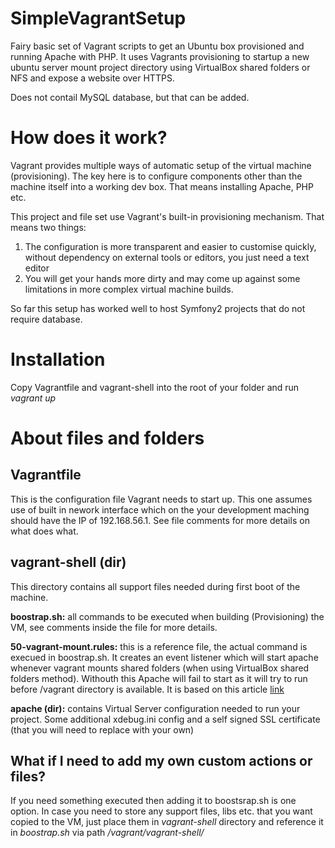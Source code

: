 SimpleVagrantSetup
==================

Fairy basic set of Vagrant scripts to get an Ubuntu box provisioned and running Apache with PHP. It uses Vagrants provisioning to startup a new ubuntu server mount project directory using VirtualBox shared folders or NFS and expose a website over HTTPS.

Does not contail MySQL database, but that can be added.

# How does it work?

Vagrant provides multiple ways of automatic setup of the virtual machine (provisioning). The key here is to configure components other than the machine itself into a working dev box. That means installing Apache, PHP etc.

This project and file set use Vagrant's built-in provisioning mechanism. That means two things: 

1. The configuration is more transparent and easier to customise quickly, without dependency on external tools or editors, you just need a text editor
2. You will get your hands more dirty and may come up against some limitations in more complex virtual machine builds. 

So far this setup has worked well to host Symfony2 projects that do not require database.

# Installation

Copy Vagrantfile and vagrant-shell into the root of your folder and run *vagrant up*

# About files and folders

## Vagrantfile

This is the configuration file Vagrant needs to start up. This one assumes use of built in nework interface which on the your development maching should have the IP of 192.168.56.1. See file comments for more details on what does what.

## vagrant-shell (dir)

This directory contains all support files needed during first boot of the machine. 

**boostrap.sh:** all commands to be executed when building (Provisioning) the VM, see comments inside the file for more details.

**50-vagrant-mount.rules:** this is a reference file, the actual command is execued in boostrap.sh. It creates an event listener which will start apache whenever vagrant mounts shared folders (when using VirtualBox shared folders method). Withouth this Apache will fail to start as it will try to run before /vagrant directory is available. It is based on this article [link](http://razius.com/articles/launching-services-after-vagrant-mount/) 

**apache (dir):** contains Virtual Server configuration needed to run your project. Some additional xdebug.ini config and a self signed SSL certificate (that you will need to replace with your own)

## What if I need to add my own custom actions or files?

If you need something executed then adding it to boostsrap.sh is one option. In case you need to store any support files, libs etc. that you want copied to the VM, just place them in *vagrant-shell* directory and reference it in *boostrap.sh* via path */vagrant/vagrant-shell/<your-file>*





